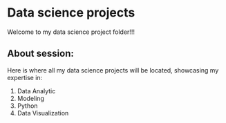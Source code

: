 # Data science projects
Welcome to my data science project folder!!!
## About session:
Here is where all my data science projects will be located, showcasing my expertise in:
1.	Data Analytic
2.	Modeling
3.	Python
4.	Data Visualization

